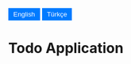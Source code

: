<!DOCTYPE html>
<html>
<head>
  <style>
    /* Stil düzenlemelerini yapabilirsiniz */
    .language-button {
      background-color: #007BFF;
      color: #fff;
      padding: 5px 10px;
      border: none;
      cursor: pointer;
    }
  </style>
</head>
<body>
  <!-- Dil seçim düğmesi -->
  <button class="language-button" id="english-button">English</button>
  <button class="language-button" id="turkish-button">Türkçe</button>


  <!-- İngilizce içerik -->

  <div id="english-content">
    <h1>Todo Application</h1>
    <!-- İngilizce içeriği buraya ekleyin -->
  </div>


  <!-- Türkçe içerik -->

  <div id="turkish-content" style="display: none;">
    <h1>Todo Uygulaması</h1>
    <!-- Türkçe içeriği buraya ekleyin -->
  </div>


  <script>
    // Dil seçim düğmelerini ve içerikleri işleme
    const englishButton = document.getElementById('english-button');
    const turkishButton = document.getElementById('turkish-button');
    const englishContent = document.getElementById('english-content');
    const turkishContent = document.getElementById('turkish-content');


    englishButton.addEventListener('click', () => {
      englishContent.style.display = 'block';
      turkishContent.style.display = 'none';
    });
    
    turkishButton.addEventListener('click', () => {
      turkishContent.style.display = 'block';
      englishContent.style.display = 'none';
    });

  </script>
</body>
</html>

